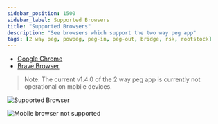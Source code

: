```yaml
---
sidebar_position: 1500
sidebar_label: Supported Browsers
title: "Supported Browsers"
description: "See browsers which support the two way peg app"
tags: [2 way peg, powpeg, peg-in, peg-out, bridge, rsk, rootstock]
---
```



- [Google Chrome](https://www.google.com/chrome/)
- [Brave Browser](https://brave.com/)

> Note: The current v1.4.0 of the 2 way peg app is currently not operational on mobile devices.

![Supported Browser](/img/resources/two-way-peg-app/supported-broswer.png)

![Mobile browser not supported](/img/resources/two-way-peg-app/mobile-not-supported.png)